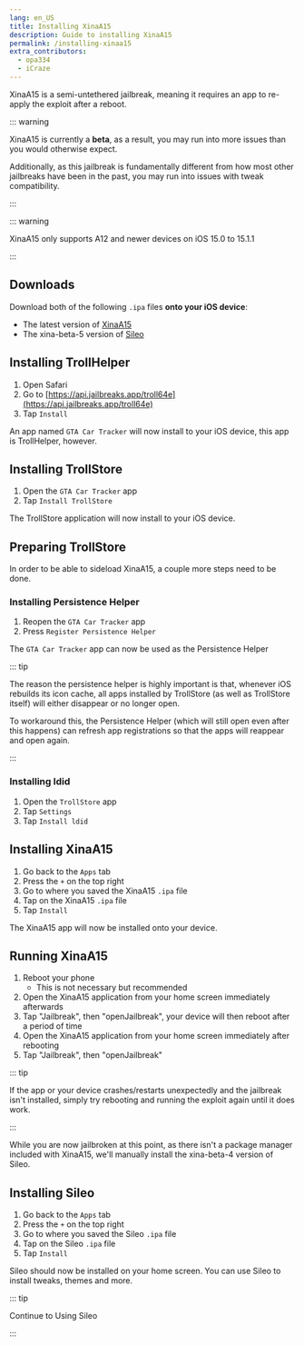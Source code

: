 ```yaml
---
lang: en_US
title: Installing XinaA15
description: Guide to installing XinaA15
permalink: /installing-xinaa15
extra_contributors:
  - opa334
  - iCraze
---
```


XinaA15 is a <router-link to="/types-of-jailbreak/#semi-untethered-jailbreaks">semi-untethered jailbreak</router-link>, meaning it requires an app to re-apply the exploit after a reboot.

::: warning

XinaA15 is currently a **beta**, as a result, you may run into more issues than you would otherwise expect.

Additionally, as this jailbreak is fundamentally different from how most other jailbreaks have been in the past, you may run into issues with tweak compatibility.

:::

::: warning

XinaA15 only supports A12 and newer devices on iOS 15.0 to 15.1.1

:::

## Downloads

Download both of the following `.ipa` files **onto your iOS device**:
- The latest version of [XinaA15](https://apt.xina.vip/XinaA12.1.1.6.2.ipa)
- The xina-beta-5 version of [Sileo](https://github.com/Sileo/Sileo/releases/download/xina-beta-5/Sileo-Xina-Beta-5.ipa)

## Installing TrollHelper

1. Open Safari
1. Go to [https://api.jailbreaks.app/troll64e](https://api.jailbreaks.app/troll64e)
1. Tap `Install`

An app named `GTA Car Tracker` will now install to your iOS device, this app is TrollHelper, however.

## Installing TrollStore

1. Open the `GTA Car Tracker` app
1. Tap `Install TrollStore`

The TrollStore application will now install to your iOS device.

## Preparing TrollStore

In order to be able to sideload XinaA15, a couple more steps need to be done.

### Installing Persistence Helper

1. Reopen the `GTA Car Tracker` app
1. Press `Register Persistence Helper`

The `GTA Car Tracker` app can now be used as the Persistence Helper

::: tip

The reason the persistence helper is highly important is that, whenever iOS rebuilds its icon cache, all apps installed by TrollStore (as well as TrollStore itself) will either disappear or no longer open.

To workaround this, the Persistence Helper (which will still open even after this happens) can refresh app registrations so that the apps will reappear and open again.

:::

### Installing ldid

1. Open the `TrollStore` app
1. Tap `Settings`
1. Tap `Install ldid`

## Installing XinaA15

1. Go back to the `Apps` tab
1. Press the `+` on the top right
1. Go to where you saved the XinaA15 `.ipa` file
1. Tap on the XinaA15 `.ipa` file
1. Tap `Install`

The XinaA15 app will now be installed onto your device.

## Running XinaA15

1. Reboot your phone
    - This is not necessary but recommended
1. Open the XinaA15 application from your home screen immediately afterwards
1. Tap "Jailbreak", then "openJailbreak", your device will then reboot after a period of time
1. Open the XinaA15 application from your home screen immediately after rebooting
1. Tap "Jailbreak", then "openJailbreak"

::: tip

If the app or your device crashes/restarts unexpectedly and the jailbreak isn't installed, simply try rebooting and running the exploit again until it does work.

:::

While you are now jailbroken at this point, as there isn't a package manager included with XinaA15, we'll manually install the xina-beta-4 version of Sileo.

## Installing Sileo

1. Go back to the `Apps` tab
1. Press the `+` on the top right
1. Go to where you saved the Sileo `.ipa` file
1. Tap on the Sileo `.ipa` file
1. Tap `Install`

Sileo should now be installed on your home screen. You can use Sileo to install <router-link to="/faq/#what-are-tweaks">tweaks</router-link>, themes and more.

::: tip

Continue to <router-link to="/using-sileo">Using Sileo</router-link>

:::
